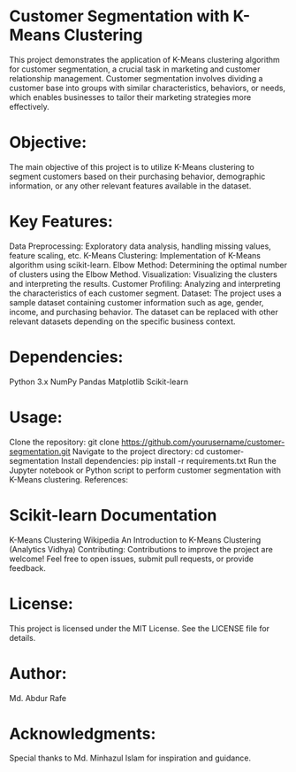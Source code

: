 # Customer Segmentation with K-Means Clustering

This project demonstrates the application of K-Means clustering algorithm for customer segmentation, a crucial task in marketing and customer relationship management. Customer segmentation involves dividing a customer base into groups with similar characteristics, behaviors, or needs, which enables businesses to tailor their marketing strategies more effectively.

# Objective:
The main objective of this project is to utilize K-Means clustering to segment customers based on their purchasing behavior, demographic information, or any other relevant features available in the dataset.

# Key Features:

Data Preprocessing: Exploratory data analysis, handling missing values, feature scaling, etc.
K-Means Clustering: Implementation of K-Means algorithm using scikit-learn.
Elbow Method: Determining the optimal number of clusters using the Elbow Method.
Visualization: Visualizing the clusters and interpreting the results.
Customer Profiling: Analyzing and interpreting the characteristics of each customer segment.
Dataset:
The project uses a sample dataset containing customer information such as age, gender, income, and purchasing behavior. The dataset can be replaced with other relevant datasets depending on the specific business context.

# Dependencies:

Python 3.x
NumPy
Pandas
Matplotlib
Scikit-learn

# Usage:

Clone the repository: git clone https://github.com/yourusername/customer-segmentation.git
Navigate to the project directory: cd customer-segmentation
Install dependencies: pip install -r requirements.txt
Run the Jupyter notebook or Python script to perform customer segmentation with K-Means clustering.
References:

# Scikit-learn Documentation
K-Means Clustering Wikipedia
An Introduction to K-Means Clustering (Analytics Vidhya)
Contributing:
Contributions to improve the project are welcome! Feel free to open issues, submit pull requests, or provide feedback.

# License:
This project is licensed under the MIT License. See the LICENSE file for details.

# Author:
Md. Abdur Rafe

# Acknowledgments:
Special thanks to Md. Minhazul Islam for inspiration and guidance.
